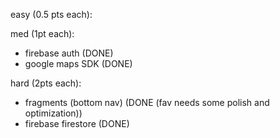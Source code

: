 easy (0.5 pts each):


med (1pt each):

- firebase auth (DONE)
- google maps SDK (DONE)

hard (2pts each):

- fragments (bottom nav) (DONE (fav needs some polish and optimization))
- firebase firestore (DONE)